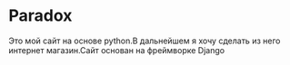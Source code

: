 # Paradox
Это мой сайт на основе python.В дальнейшем я хочу сделать из него интернет магазин.Сайт основан на фреймворке Django
